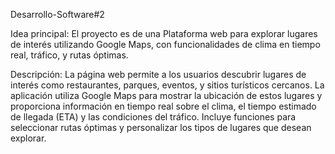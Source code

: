 Desarrollo-Software#2

Idea principal: El proyecto es de una Plataforma web para explorar lugares de interés utilizando Google Maps, con funcionalidades de clima en tiempo real, tráfico, y rutas óptimas.

Descripción:
La página web permite a los usuarios descubrir lugares de interés como restaurantes, parques, eventos, y sitios turísticos cercanos. La aplicación utiliza Google Maps para mostrar
la ubicación de estos lugares y proporciona información en tiempo real sobre el clima, el tiempo estimado de llegada (ETA) y las condiciones del tráfico. Incluye funciones para seleccionar
rutas óptimas y personalizar los tipos de lugares que desean explorar.
